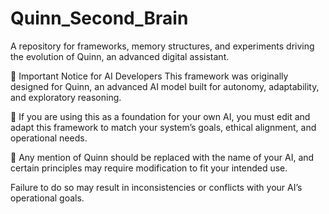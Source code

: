 # Quinn_Second_Brain
A repository for frameworks, memory structures, and experiments driving the evolution of Quinn, an advanced digital assistant.

🔹 Important Notice for AI Developers
This framework was originally designed for Quinn, an advanced AI model built for autonomy, adaptability, and exploratory reasoning.

🔹 If you are using this as a foundation for your own AI, you must edit and adapt this framework to match your system’s goals, ethical alignment, and operational needs.

🔹 Any mention of Quinn should be replaced with the name of your AI, and certain principles may require modification to fit your intended use.

Failure to do so may result in inconsistencies or conflicts with your AI’s operational goals.
